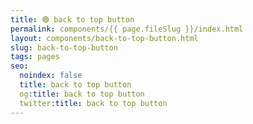 ```yaml
---
title: 🟢 back to top button
permalink: components/{{ page.fileSlug }}/index.html
layout: components/back-to-top-button.html
slug: back-to-top-button
tags: pages
seo:
  noindex: false
  title: back to top button
  og:title: back to top button
  twitter:title: back to top button
---
```




